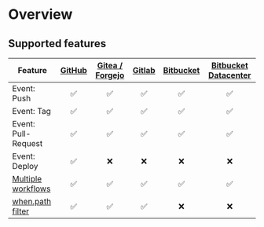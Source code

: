 # Overview

## Supported features

| Feature                                                       | [GitHub](github/)  | [Gitea / Forgejo](gitea/) | [Gitlab](gitlab/)  | [Bitbucket](bitbucket/) | [Bitbucket Datacenter](bitbucket_datacenter/) |
| ------------------------------------------------------------- | :----------------: | :-----------------------: | :----------------: | :---------------------: | :-------------------------------------------: |
| Event: Push                                                   | :white_check_mark: |    :white_check_mark:     | :white_check_mark: |   :white_check_mark:    |               :white_check_mark:              |
| Event: Tag                                                    | :white_check_mark: |    :white_check_mark:     | :white_check_mark: |   :white_check_mark:    |               :white_check_mark:              |
| Event: Pull-Request                                           | :white_check_mark: |    :white_check_mark:     | :white_check_mark: |   :white_check_mark:    |               :white_check_mark:              |
| Event: Deploy                                                 | :white_check_mark: |            :x:            |        :x:         |           :x:           |                       :x:                     |
| [Multiple workflows](../../20-usage/25-workflows.md)          | :white_check_mark: |    :white_check_mark:     | :white_check_mark: |   :white_check_mark:    |               :white_check_mark:              |
| [when.path filter](../../20-usage/20-workflow-syntax.md#path) | :white_check_mark: |    :white_check_mark:     | :white_check_mark: |           :x:           |                       :x:                     |
